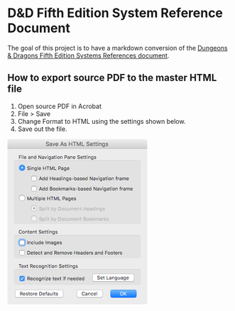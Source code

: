 # D&D Fifth Edition System Reference Document

The goal of this project is to have a markdown conversion of the [Dungeons & Dragons Fifth Edition Systems References document](http://dnd.wizards.com/articles/features/systems-reference-document-srd).

## How to export source PDF to the master HTML file

1. Open source PDF in Acrobat
2. File > Save
3. Change Format to HTML using the settings shown below.
4. Save out the file.

![Acrobat HTML Settings](img/acrobat-html-settings.png)
